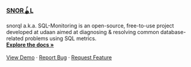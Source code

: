 <!-- PROJECT LOGO -->
<div align="left" id="top">

  <h3 align="left">
    <a href="https://github.com/udaan-com/snorql">SNOR🪀L</a>
  </h3>

  <p align="left">
    snorql a.k.a. SQL-Monitoring is an open-source, free-to-use project developed at udaan aimed at diagnosing & resolving common database-related problems using SQL metrics.
    <br />
    <a href="https://udaan-com.github.io/snorql/sections/about/ghp/"><strong>Explore the docs »</strong></a>
    <br />
    <br />
    <a href="https://github.com/udaan-com/snorql">View Demo</a>
    ·
    <a href="https://github.com/udaan-com/snorql/issues">Report Bug</a>
    ·
    <a href="https://github.com/udaan-com/snorql/issues">Request Feature</a>
  </p>
</div>

